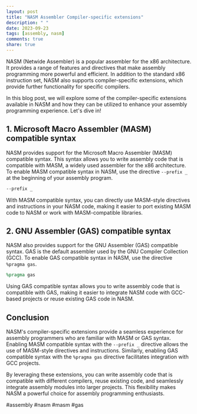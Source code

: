 ```yaml
---
layout: post
title: "NASM Assembler Compiler-specific extensions"
description: " "
date: 2023-09-23
tags: [assembly, nasm]
comments: true
share: true
---
```


NASM (Netwide Assembler) is a popular assembler for the x86 architecture. It provides a range of features and directives that make assembly programming more powerful and efficient. In addition to the standard x86 instruction set, NASM also supports compiler-specific extensions, which provide further functionality for specific compilers.

In this blog post, we will explore some of the compiler-specific extensions available in NASM and how they can be utilized to enhance your assembly programming experience. Let's dive in!

## 1. Microsoft Macro Assembler (MASM) compatible syntax

NASM provides support for the Microsoft Macro Assembler (MASM) compatible syntax. This syntax allows you to write assembly code that is compatible with MASM, a widely used assembler for the x86 architecture. To enable MASM compatible syntax in NASM, use the directive `--prefix _` at the beginning of your assembly program.

```nasm
--prefix _
```

With MASM compatible syntax, you can directly use MASM-style directives and instructions in your NASM code, making it easier to port existing MASM code to NASM or work with MASM-compatible libraries.

## 2. GNU Assembler (GAS) compatible syntax

NASM also provides support for the GNU Assembler (GAS) compatible syntax. GAS is the default assembler used by the GNU Compiler Collection (GCC). To enable GAS compatible syntax in NASM, use the directive `%pragma gas`.

```nasm
%pragma gas
```

Using GAS compatible syntax allows you to write assembly code that is compatible with GAS, making it easier to integrate NASM code with GCC-based projects or reuse existing GAS code in NASM.

## Conclusion

NASM's compiler-specific extensions provide a seamless experience for assembly programmers who are familiar with MASM or GAS syntax. Enabling MASM compatible syntax with the `--prefix _` directive allows the use of MASM-style directives and instructions. Similarly, enabling GAS compatible syntax with the `%pragma gas` directive facilitates integration with GCC projects.

By leveraging these extensions, you can write assembly code that is compatible with different compilers, reuse existing code, and seamlessly integrate assembly modules into larger projects. This flexibility makes NASM a powerful choice for assembly programming enthusiasts.

#assembly #nasm #masm #gas